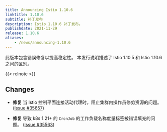```yaml
---
title: Announcing Istio 1.10.6
linktitle: 1.10.6
subtitle: 补丁发布
description: Istio 1.10.6 补丁发布。
publishdate: 2021-11-29
release: 1.10.6
aliases:
    - /news/announcing-1.10.6
---
```


此版本包含错误修复以提高稳定性。 本发行说明描述了 Istio 1.10.5 和 Istio 1.10.6 之间的区别。

{{< relnote >}}

## Changes

- **修复** 当 Istio 控制平面连接活动代理时，阻止集群内操作员修剪资源的问题。
  ([Issue #35657](https://github.com/istio/istio/issues/35657))

- **修复** 导致 k8s 1.21+ 的 `CronJob` 的工作负载名称度量标签被错误填充的问题。
  ([Issue #35563](https://github.com/istio/istio/issues/35563))
